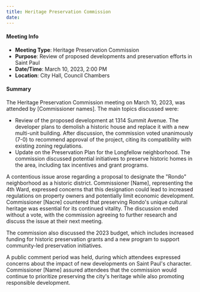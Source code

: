 ```yaml
---
title: Heritage Preservation Commission
date: 
---
```

#### Meeting Info
* **Meeting Type**: Heritage Preservation Commission
* **Purpose**: Review of proposed developments and preservation efforts in Saint Paul
* **Date/Time**: March 10, 2023, 2:00 PM
* **Location**: City Hall, Council Chambers

#### Summary
The Heritage Preservation Commission meeting on March 10, 2023, was attended by [Commissioner names]. The main topics discussed were:

* Review of the proposed development at 1314 Summit Avenue. The developer plans to demolish a historic house and replace it with a new multi-unit building. After discussion, the commission voted unanimously (7-0) to recommend approval of the project, citing its compatibility with existing zoning regulations.
* Update on the Preservation Plan for the Longfellow neighborhood. The commission discussed potential initiatives to preserve historic homes in the area, including tax incentives and grant programs.

A contentious issue arose regarding a proposal to designate the "Rondo" neighborhood as a historic district. Commissioner [Name], representing the 4th Ward, expressed concerns that this designation could lead to increased regulations on property owners and potentially limit economic development. Commissioner [Nacre] countered that preserving Rondo's unique cultural heritage was essential for its continued vitality. The discussion ended without a vote, with the commission agreeing to further research and discuss the issue at their next meeting.

The commission also discussed the 2023 budget, which includes increased funding for historic preservation grants and a new program to support community-led preservation initiatives.

A public comment period was held, during which attendees expressed concerns about the impact of new developments on Saint Paul's character. Commissioner [Name] assured attendees that the commission would continue to prioritize preserving the city's heritage while also promoting responsible development.

